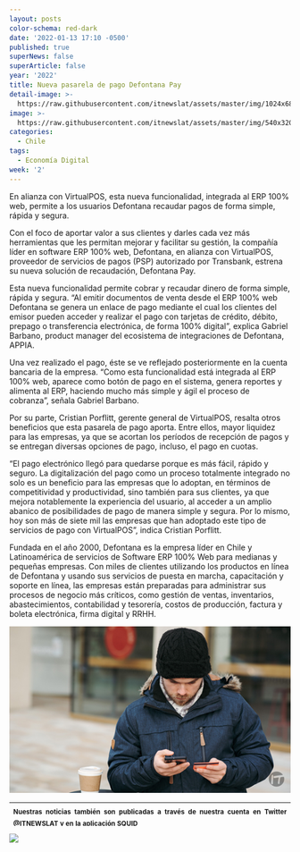 ```yaml
---
layout: posts
color-schema: red-dark
date: '2022-01-13 17:10 -0500'
published: true
superNews: false
superArticle: false
year: '2022'
title: Nueva pasarela de pago Defontana Pay
detail-image: >-
  https://raw.githubusercontent.com/itnewslat/assets/master/img/1024x680/pago-digital-g.jpg
image: >-
  https://raw.githubusercontent.com/itnewslat/assets/master/img/540x320/pago-digital-p.jpg
categories:
  - Chile
tags:
  - Economía Digital
week: '2'
---
```

En alianza con VirtualPOS, esta nueva funcionalidad, integrada al ERP 100% web, permite a los usuarios Defontana  recaudar pagos de forma simple, rápida y segura.

Con el foco de aportar valor a sus clientes y darles cada vez más herramientas que les permitan mejorar y facilitar su gestión, la compañía líder en software ERP 100% web, Defontana, en alianza con VirtualPOS, proveedor de servicios de pagos (PSP) autorizado por Transbank, estrena su nueva      solución de recaudación, Defontana Pay.

Esta nueva funcionalidad permite cobrar y recaudar dinero de forma simple, rápida y segura. “Al emitir documentos de venta desde el ERP 100% web  Defontana  se genera un enlace de pago mediante el cual los clientes del emisor  pueden  acceder y realizar el pago con tarjetas de crédito, débito, prepago o transferencia electrónica, de forma 100% digital”, explica Gabriel Barbano, product manager del ecosistema de integraciones de Defontana, APPIA.

Una vez realizado el pago, éste se ve reflejado  posteriormente       en la cuenta  bancaria de la empresa. “Como esta  funcionalidad está integrada al ERP 100% web, aparece como botón de pago en el sistema, genera reportes y alimenta al ERP, haciendo mucho más simple y ágil el proceso de cobranza”, señala Gabriel Barbano.

Por su parte, Cristian Porflitt, gerente general de VirtualPOS, resalta otros beneficios que esta pasarela de pago aporta. Entre ellos, mayor liquidez para las empresas, ya que se acortan los períodos de recepción de pagos y se entregan diversas opciones de pago, incluso, el pago en cuotas. 

“El pago electrónico  llegó para quedarse       porque es más fácil, rápido y seguro. La digitalización del pago como un proceso totalmente integrado no solo es un beneficio para      las empresas que lo adoptan, en términos de competitividad y productividad,  sino también para sus clientes, ya que mejora      notablemente  la      experiencia del usuario, al acceder a un amplio abanico de posibilidades de pago de manera simple y segura. Por lo mismo, hoy son más de siete mil las empresas que han adoptado      este tipo de servicios      de pago con VirtualPOS”, indica Cristian Porflitt.

Fundada en el año 2000, Defontana es la empresa líder en Chile y Latinoamérica de servicios de Software ERP 100% Web para medianas y pequeñas empresas. Con miles de clientes utilizando los productos en línea de Defontana y usando sus servicios de puesta en marcha, capacitación y soporte en línea, las empresas están preparadas para administrar sus procesos de negocio más críticos, como gestión de ventas, inventarios, abastecimientos, contabilidad y tesorería, costos de producción, factura y boleta electrónica, firma digital y RRHH.

![](https://raw.githubusercontent.com/itnewslat/assets/master/img/540x320/pago-digital-p.jpg)

<table style="height: 42px;" width="569">
<tbody>
<tr>
<td style="text-align: justify;"><sub><strong>Nuestras noticias también son publicadas a través de nuestra cuenta en Twitter <a href="https://twitter.com/itnewslat?lang=es">@ITNEWSLAT</a> y en la aplicación <a href="https://squidapp.co/en/">SQUID</a></strong></sub></td>
</tr>
</tbody>
</table>

<img src="https://tracker.metricool.com/c3po.jpg?hash=56f88a41e39ab42c063cc51676587a04"/>